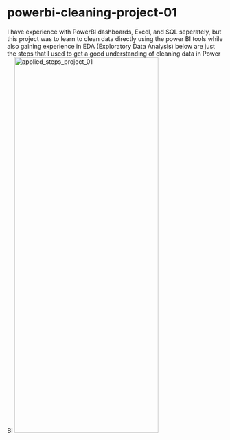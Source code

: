 
# powerbi-cleaning-project-01
I have experience with PowerBI dashboards, Excel, and SQL seperately, but this project was to learn to clean data directly using the power BI tools while also gaining experience in EDA (Exploratory Data Analysis)
below are just the steps that I used to get a good understanding of cleaning data in Power BI
<img width="335" height="876" alt="applied_steps_project_01" src="https://github.com/user-attachments/assets/c38fc5b2-d2ab-4476-aa60-97c10783e89b" />
